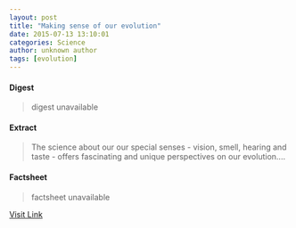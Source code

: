 ```yaml
---
layout: post
title: "Making sense of our evolution"
date: 2015-07-13 13:10:01
categories: Science
author: unknown author
tags: [evolution]
---
```



#### Digest
>digest unavailable

#### Extract
>The science about our our special senses - vision, smell, hearing and taste - offers fascinating and unique perspectives on our evolution....

#### Factsheet
>factsheet unavailable

[Visit Link](http://phys.org/news/2015-07-evolution.html)


